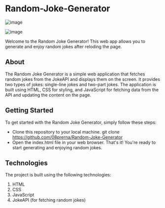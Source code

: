 # Random-Joke-Generator

![image](https://github.com/08prerna/Random-Joke-Generator/assets/132763290/9c7fa911-b453-41bf-b741-0a98a0135971)



![image](https://github.com/08prerna/Random-Joke-Generator/assets/132763290/b6342861-4b45-4936-937f-673f6805a4bb)


Welcome to the Random Joke Generator! This web app allows you to generate and enjoy random jokes after reloding the page.

## About

The Random Joke Generator is a simple web application that fetches random jokes from the JokeAPI and displays them on the screen. It provides two types of jokes: single-line jokes and two-part jokes.
The application is built using HTML, CSS for styling, and JavaScript for fetching data from the API and updating the content on the page.

## Getting Started

To get started with the Random Joke Generator, simply follow these steps:

* Clone this repository to your local machine.
  git clone https://github.com/08prerna/Random-Joke-Generator
* Open the index.html file in your web browser.
  That's it! You're ready to start generating and enjoying random jokes.


## Technologies

The project is built using the following technologies:

1. HTML
2. CSS
3. JavaScript
4. JokeAPI (for fetching random jokes)
